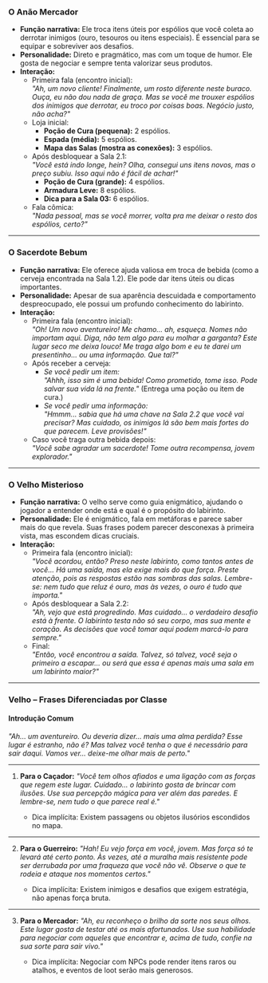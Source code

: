 ### **O Anão Mercador**

- **Função narrativa:** Ele troca itens úteis por espólios que você coleta ao derrotar inimigos (ouro, tesouros ou itens especiais). É essencial para se equipar e sobreviver aos desafios.
- **Personalidade:** Direto e pragmático, mas com um toque de humor. Ele gosta de negociar e sempre tenta valorizar seus produtos.
- **Interação:**
  - Primeira fala (encontro inicial):  
    _"Ah, um novo cliente! Finalmente, um rosto diferente neste buraco. Ouça, eu não dou nada de graça. Mas se você me trouxer espólios dos inimigos que derrotar, eu troco por coisas boas. Negócio justo, não acha?"_
  - Loja inicial:
    - **Poção de Cura (pequena):** 2 espólios.
    - **Espada (média):** 5 espólios.
    - **Mapa das Salas (mostra as conexões):** 3 espólios.
  - Após desbloquear a Sala 2.1:  
    _"Você está indo longe, hein? Olha, consegui uns itens novos, mas o preço subiu. Isso aqui não é fácil de achar!"_
    - **Poção de Cura (grande):** 4 espólios.
    - **Armadura Leve:** 8 espólios.
    - **Dica para a Sala 03:** 6 espólios.
  - Fala cômica:  
    _"Nada pessoal, mas se você morrer, volta pra me deixar o resto dos espólios, certo?"_

---

### **O Sacerdote Bebum**

- **Função narrativa:** Ele oferece ajuda valiosa em troca de bebida (como a cerveja encontrada na Sala 1.2). Ele pode dar itens úteis ou dicas importantes.
- **Personalidade:** Apesar de sua aparência descuidada e comportamento despreocupado, ele possui um profundo conhecimento do labirinto.
- **Interação:**
  - Primeira fala (encontro inicial):  
    _"Oh! Um novo aventureiro! Me chamo... ah, esqueça. Nomes não importam aqui. Diga, não tem algo para eu molhar a garganta? Este lugar seco me deixa louco! Me traga algo bom e eu te darei um presentinho... ou uma informação. Que tal?"_
  - Após receber a cerveja:
    - _Se você pedir um item:_  
      _"Ahhh, isso sim é uma bebida! Como prometido, tome isso. Pode salvar sua vida lá na frente."_ (Entrega uma poção ou item de cura.)
    - _Se você pedir uma informação:_  
      _"Hmmm... sabia que há uma chave na Sala 2.2 que você vai precisar? Mas cuidado, os inimigos lá são bem mais fortes do que parecem. Leve provisões!"_
  - Caso você traga outra bebida depois:  
    _"Você sabe agradar um sacerdote! Tome outra recompensa, jovem explorador."_

---

### **O Velho Misterioso**

- **Função narrativa:** O velho serve como guia enigmático, ajudando o jogador a entender onde está e qual é o propósito do labirinto.
- **Personalidade:** Ele é enigmático, fala em metáforas e parece saber mais do que revela. Suas frases podem parecer desconexas à primeira vista, mas escondem dicas cruciais.
- **Interação:**
  - Primeira fala (encontro inicial):  
    _"Você acordou, então? Preso neste labirinto, como tantos antes de você... Há uma saída, mas ela exige mais do que força. Preste atenção, pois as respostas estão nas sombras das salas. Lembre-se: nem tudo que reluz é ouro, mas às vezes, o ouro é tudo que importa."_
  - Após desbloquear a Sala 2.2:  
    _"Ah, vejo que está progredindo. Mas cuidado... o verdadeiro desafio está à frente. O labirinto testa não só seu corpo, mas sua mente e coração. As decisões que você tomar aqui podem marcá-lo para sempre."_
  - Final:  
    _"Então, você encontrou a saída. Talvez, só talvez, você seja o primeiro a escapar... ou será que essa é apenas mais uma sala em um labirinto maior?"_

---

### **Velho – Frases Diferenciadas por Classe**

#### **Introdução Comum**

_"Ah... um aventureiro. Ou deveria dizer... mais uma alma perdida? Esse lugar é estranho, não é? Mas talvez você tenha o que é necessário para sair daqui. Vamos ver... deixe-me olhar mais de perto."_

---

1. **Para o Caçador:**
   _"Você tem olhos afiados e uma ligação com as forças que regem este lugar. Cuidado... o labirinto gosta de brincar com ilusões. Use sua percepção mágica para ver além das paredes. E lembre-se, nem tudo o que parece real é."_

   - Dica implícita: Existem passagens ou objetos ilusórios escondidos no mapa.

---

2. **Para o Guerreiro:**
   _"Hah! Eu vejo força em você, jovem. Mas força só te levará até certo ponto. Às vezes, até a muralha mais resistente pode ser derrubada por uma fraqueza que você não vê. Observe o que te rodeia e ataque nos momentos certos."_

   - Dica implícita: Existem inimigos e desafios que exigem estratégia, não apenas força bruta.

---

3. **Para o Mercador:**
   _"Ah, eu reconheço o brilho da sorte nos seus olhos. Este lugar gosta de testar até os mais afortunados. Use sua habilidade para negociar com aqueles que encontrar e, acima de tudo, confie na sua sorte para sair vivo."_

   - Dica implícita: Negociar com NPCs pode render itens raros ou atalhos, e eventos de loot serão mais generosos.
